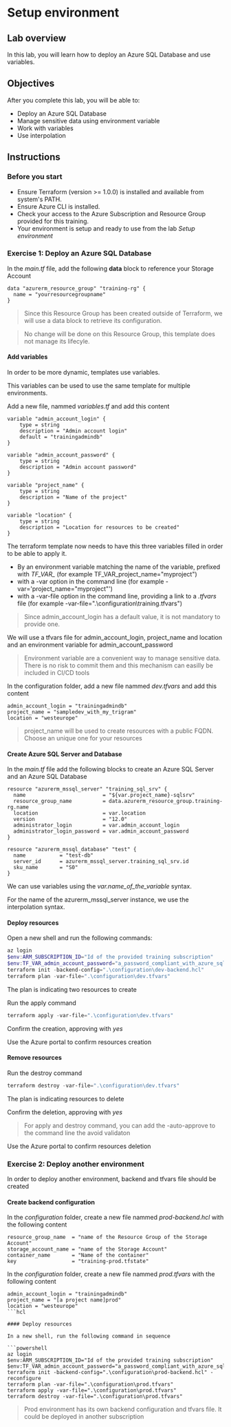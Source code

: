 # Setup environment

## Lab overview

In this lab, you will learn how to deploy an Azure SQL Database and use variables.

## Objectives

After you complete this lab, you will be able to:

-   Deploy an Azure SQL Database
-   Manage sensitive data using environment variable
-   Work with variables
-   Use interpolation

## Instructions

### Before you start

- Ensure Terraform (version >= 1.0.0) is installed and available from system's PATH.
- Ensure Azure CLI is installed.
- Check your access to the Azure Subscription and Resource Group provided for this training.
- Your environment is setup and ready to use from the lab *Setup environment*

### Exercise 1: Deploy an Azure SQL Database

In the *main.tf* file, add the following **data** block to reference your Storage Account

```hcl
data "azurerm_resource_group" "training-rg" {
  name = "yourresourcegroupname"
}
```

> Since this Resource Group has been created outside of Terraform, we will use a data block to retrieve its configuration.

> No change will be done on this Resource Group, this template does not manage its lifecyle.

#### Add variables

In order to be more dynamic, templates use variables.

This variables can be used to use the same template for multiple environments.

Add a new file, nammed *variables.tf* and add this content

```hcl
variable "admin_account_login" {
    type = string
    description = "Admin account login"
    default = "trainingadmindb"
}

variable "admin_account_password" {
    type = string
    description = "Admin account password"    
}

variable "project_name" {
    type = string
    description = "Name of the project"
}

variable "location" {
    type = string
    description = "Location for resources to be created"
}
```

The terraform template now needs to have this three variables filled in order to be able to apply it.

- By an environment variable matching the name of the variable, prefixed with *TF_VAR_* (for example TF_VAR_project_name="myproject")
- with a -var option in the command line (for example -var='project_name="myproject"')
- with a -var-file option in the command line, providing a link to a *.tfvars* file (for example -var-file=".\configuration\training.tfvars")


> Since admin_account_login has a default value, it is not mandatory to provide one.

We will use a tfvars file for admin_account_login, project_name and location and an environment variable for admin_account_password

> Environment variable are a convenient way to manage sensitive data. There is no risk to commit them and this mechanism can easilly be included in CI/CD tools

In the configuration folder, add a new file nammed *dev.tfvars* and add this content

```hcl
admin_account_login = "trainingadmindb"
project_name = "sampledev_with_my_trigram"
location = "westeurope"
```

> project_name will be used to create resources with a public FQDN. Choose an unique one for your resources

#### Create Azure SQL Server and Database

In the *main.tf* file add the following blocks to create an Azure SQL Server and an Azure SQL Database

```hcl
resource "azurerm_mssql_server" "training_sql_srv" {
  name                         = "${var.project_name}-sqlsrv"
  resource_group_name          = data.azurerm_resource_group.training-rg.name
  location                     = var.location
  version                      = "12.0"
  administrator_login          = var.admin_account_login
  administrator_login_password = var.admin_account_password
}

resource "azurerm_mssql_database" "test" {
  name           = "test-db"
  server_id      = azurerm_mssql_server.training_sql_srv.id
  sku_name       = "S0"
}
```

We can use variables using the *var.name_of_the_variable* syntax.

For the name of the azurerm_mssql_server instance, we use the interpolation syntax.

#### Deploy resources

Open a new shell and run the following commands:

```powershell
az login
$env:ARM_SUBSCRIPTION_ID="Id of the provided training subscription"
$env:TF_VAR_admin_account_password="a_password_compliant_with_azure_sql_server_policy"
terraform init -backend-config=".\configuration\dev-backend.hcl"
terraform plan -var-file=".\configuration\dev.tfvars"
```

The plan is indicating two resources to create

Run the apply command

```powershell
terraform apply -var-file=".\configuration\dev.tfvars"
```

Confirm the creation, approving with *yes*

Use the Azure portal to confirm resources creation


#### Remove resources

Run the destroy command

```powershell
terraform destroy -var-file=".\configuration\dev.tfvars"
```

The plan is indicating resources to delete

Confirm the deletion, approving with *yes*

> For apply and destroy command, you can add the -auto-approve to the command line the avoid validaton

Use the Azure portal to confirm resources deletion

### Exercise 2: Deploy another environment

In order to deploy another environment, backend and tfvars file should be created

#### Create backend configuration

In the *configuration* folder, create a new file nammed *prod-backend.hcl* with the following content

```hcl
resource_group_name  = "name of the Resource Group of the Storage Account"
storage_account_name = "name of the Storage Account"
container_name       = "Name of the container"
key                  = "training-prod.tfstate"
```

In the *configuration* folder, create a new file nammed *prod.tfvars* with the following content

```hcl
admin_account_login = "trainingadmindb"
project_name = "[a project name]prod"
location = "westeurope"
```hcl

#### Deploy resources

In a new shell, run the following command in sequence

```powershell
az login
$env:ARM_SUBSCRIPTION_ID="Id of the provided training subscription"
$env:TF_VAR_admin_account_password="a_password_compliant_with_azure_sql_server_policy_but_not_the_same_used_for_dev"
terraform init -backend-config=".\configuration\prod-backend.hcl" -reconfigure
terraform plan -var-file=".\configuration\prod.tfvars"
terraform apply -var-file=".\configuration\prod.tfvars"
terraform destroy -var-file=".\configuration\prod.tfvars"
```

> Prod environment has its own backend configuration and tfvars file. It could be deployed in another subscription
